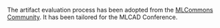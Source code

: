 The artifact evaluation process has been adopted from the [MLCommons Community](https://github.com/mlcommons/ck/tree/master/docs/artifact-evaluation). It has been tailored for the MLCAD Conference.

